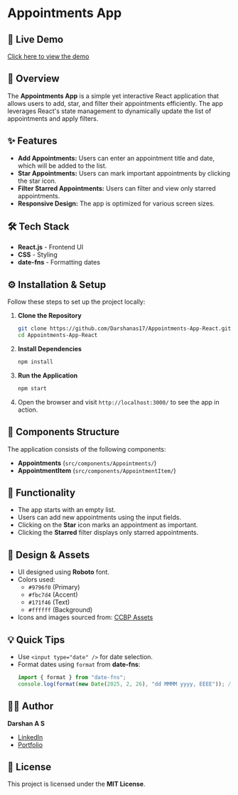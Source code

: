 # Appointments App

## 🚀 Live Demo

[Click here to view the demo](https://Darshanas17.github.io/Appointments-App-React/)

## 📌 Overview

The **Appointments App** is a simple yet interactive React application that allows users to add, star, and filter their appointments efficiently. The app leverages React's state management to dynamically update the list of appointments and apply filters.

## ✨ Features

- **Add Appointments:** Users can enter an appointment title and date, which will be added to the list.
- **Star Appointments:** Users can mark important appointments by clicking the star icon.
- **Filter Starred Appointments:** Users can filter and view only starred appointments.
- **Responsive Design:** The app is optimized for various screen sizes.

## 🛠️ Tech Stack

- **React.js** - Frontend UI
- **CSS** - Styling
- **date-fns** - Formatting dates

## ⚙️ Installation & Setup

Follow these steps to set up the project locally:

1. **Clone the Repository**
   ```bash
   git clone https://github.com/Darshanas17/Appointments-App-React.git
   cd Appointments-App-React
   ```
2. **Install Dependencies**
   ```bash
   npm install
   ```
3. **Run the Application**
   ```bash
   npm start
   ```
4. Open the browser and visit `http://localhost:3000/` to see the app in action.

## 📁 Components Structure

The application consists of the following components:

- **Appointments** (`src/components/Appointments/`)
- **AppointmentItem** (`src/components/AppointmentItem/`)

## 🎯 Functionality

- The app starts with an empty list.
- Users can add new appointments using the input fields.
- Clicking on the **Star** icon marks an appointment as important.
- Clicking the **Starred** filter displays only starred appointments.

## 🎨 Design & Assets

- UI designed using **Roboto** font.
- Colors used:
  - `#9796f0` (Primary)
  - `#fbc7d4` (Accent)
  - `#171f46` (Text)
  - `#ffffff` (Background)
- Icons and images sourced from: [CCBP Assets](https://assets.ccbp.in/frontend/react-js/appointments-app/)

## 💡 Quick Tips

- Use `<input type="date" />` for date selection.
- Format dates using `format` from **date-fns**:
  ```js
  import { format } from "date-fns";
  console.log(format(new Date(2025, 2, 26), "dd MMMM yyyy, EEEE")); // 26 March 2025, Wednesday
  ```

## 👨‍💻 Author

**Darshan A S**

- [LinkedIn](https://www.linkedin.com/in/darshan-a-s/)
- [Portfolio](https://darshanas17.github.io/darshan-as-17-portfolio/)

## 📜 License

This project is licensed under the **MIT License**.
